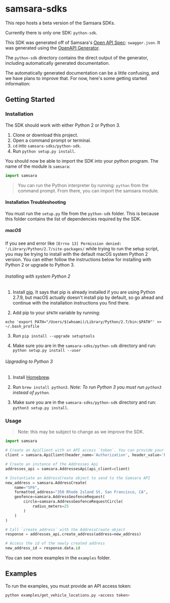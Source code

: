 # samsara-sdks

This repo hosts a beta version of the Samsara SDKs.

Currently there is only one SDK: `python-sdk`.

This SDK was generated off of Samsara's [Open API Spec](https://github.com/samsarahq/api-docs): `swagger.json`.
It was generated using the [OpenAPI Generator](https://openapi-generator.tech).

The `python-sdk` directory contains the direct output of the generator, including automatically generated documentation.

The automatically generated documentation can be a little confusing, and we have plans to improve that. For now, here's some getting started information:

## Getting Started

### Installation

The SDK should work with either Python 2 or Python 3.

1. Clone or download this project.
2. Open a command prompt or terminal.
3. `cd` into `samsara-sdks/python-sdk`.
4. Run `python setup.py install`.

You should now be able to import the SDK into your python program. The name of the module is `samsara`:

```python
import samsara
```

> You can run the Python interpreter by running: `python` from the command prompt. From there, you can import the samsara module.

#### Installation Troubleshooting

You must run the `setup.py` file from the `python-sdk` folder. This is because this folder contains the list of dependencies required by the SDK.

##### macOS

If you see and error like `[Errno 13] Permission denied: '/Library/Python/2.7/site-packages/` while trying to run the setup script, you may be trying to install with the default macOS system Python 2 version. You can either follow the instructions below for installing with Python 2 or upgrade to Python 3.

###### Installing with system Python 2

1. Install [pip](https://pip.pypa.io/en/stable/installing/). It says that pip is already installed if you are using     Python 2.7.9, but macOS actually doesn't install pip by default, so go ahead and continue with the installation instructions you find there.

2. Add pip to your `$PATH` variable by running:
```
echo 'export PATH="/Users/$(whoami)/Library/Python/2.7/bin:$PATH"' >> ~/.bash_profile
```

3. Run `pip install --upgrade setuptools`

4. Make sure you are in the `samsara-sdks/python-sdk` directory and run: `python setup.py install --user`

###### Upgrading to Python 3

1. Install [Homebrew](https://brew.sh/).

2. Run `brew install python3`. *Note: To run Python 3 you must run `python3` instead of `python`.*

3. Make sure you are in the `samsara-sdks/python-sdk` directory and run: `python3 setup.py install`.

### Usage

> Note: this may be subject to change as we improve the SDK.

```python
import samsara

# Create an ApiClient with an API access `token`. You can provide your access token to the variable `token` below.
client = samsara.ApiClient(header_name='Authorization', header_value='Bearer {token}'.format(token=token))

# Create an instance of the Addresses Api
addresses_api = samsara.AddressesApi(api_client=client)

# Instantiate an AddressCreate object to send to the Samsara API
new_address = samsara.AddressCreate(
    name="SF6",
    formatted_address="350 Rhode Island St, San Francisco, CA",
    geofence=samsara.AddressGeofenceRequest(
        circle=samsara.AddressGeofenceRequestCircle(
            radius_meters=25
        )
    )
)

# Call `create_address` with the AddressCreate object
response = addresses_api.create_address(address=new_address)

# Access the id of the newly created address
new_address_id = response.data.id
```

You can see more examples in the `examples` folder.

## Examples

To run the examples, you must provide an API access token:

```sh
python examples/get_vehicle_locations.py <access token>
```
